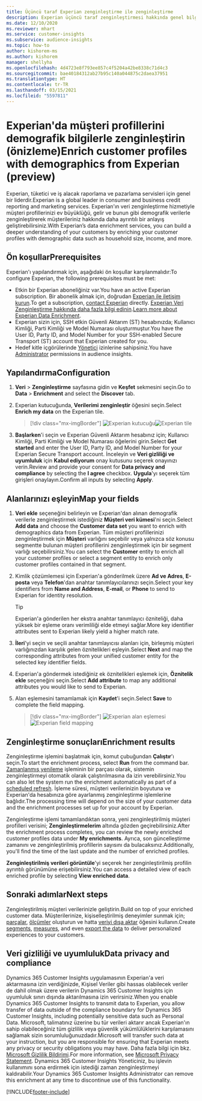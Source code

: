 ```yaml
---
title: Üçüncü taraf Experian zenginleştirme ile zenginleştirme
description: Experian üçüncü taraf zenginleştirmesi hakkında genel bilgiler.
ms.date: 12/10/2020
ms.reviewer: mhart
ms.service: customer-insights
ms.subservice: audience-insights
ms.topic: how-to
author: kishorem-ms
ms.author: kishorem
manager: shellyha
ms.openlocfilehash: 4d4723e8f793ee857c4f5204a42be8338c71d4c3
ms.sourcegitcommit: bae40184312ab27b95c140a044875c2daea37951
ms.translationtype: HT
ms.contentlocale: tr-TR
ms.lasthandoff: 03/15/2021
ms.locfileid: "5597811"
---
```

# <a name="enrich-customer-profiles-with-demographics-from-experian-preview"></a><span data-ttu-id="accac-103">Experian'da müşteri profillerini demografik bilgilerle zenginleştirin (önizleme)</span><span class="sxs-lookup"><span data-stu-id="accac-103">Enrich customer profiles with demographics from Experian (preview)</span></span>

<span data-ttu-id="accac-104">Experian, tüketici ve iş alacak raporlama ve pazarlama servisleri için genel bir liderdir.</span><span class="sxs-lookup"><span data-stu-id="accac-104">Experian is a global leader in consumer and business credit reporting and marketing services.</span></span> <span data-ttu-id="accac-105">Experian'ın veri zenginleştirme hizmetiyle müşteri profillerinizi ev büyüklüğü, gelir ve bunun gibi demografik verilerle zenginleştirerek müşterileriniz hakkında daha ayrıntılı bir anlayış geliştirebilirsiniz.</span><span class="sxs-lookup"><span data-stu-id="accac-105">With Experian’s data enrichment services, you can build a deeper understanding of your customers by enriching your customer profiles with demographic data such as household size, income, and more.</span></span>

## <a name="prerequisites"></a><span data-ttu-id="accac-106">Ön koşullar</span><span class="sxs-lookup"><span data-stu-id="accac-106">Prerequisites</span></span>

<span data-ttu-id="accac-107">Experian'ı yapılandırmak için, aşağıdaki ön koşullar karşılanmalıdır:</span><span class="sxs-lookup"><span data-stu-id="accac-107">To configure Experian, the following prerequisites must be met:</span></span>

- <span data-ttu-id="accac-108">Etkin bir Experian aboneliğiniz var.</span><span class="sxs-lookup"><span data-stu-id="accac-108">You have an active Experian subscription.</span></span> <span data-ttu-id="accac-109">Bir abonelik almak için, doğrudan [Experian ile iletişim kurun](https://www.experian.com/marketing-services/contact).</span><span class="sxs-lookup"><span data-stu-id="accac-109">To get a subscription, [contact Experian](https://www.experian.com/marketing-services/contact) directly.</span></span> <span data-ttu-id="accac-110">[Experian Veri Zenginleştirme hakkında daha fazla bilgi edinin](https://www.experian.com/marketing-services/microsoft?cmpid=ems_web_mci_cdppage).</span><span class="sxs-lookup"><span data-stu-id="accac-110">[Learn more about Experian Data Enrichment](https://www.experian.com/marketing-services/microsoft?cmpid=ems_web_mci_cdppage).</span></span>
- <span data-ttu-id="accac-111">Experian sizin için, SSH etkin Güvenli Aktarım (ST) hesabınızda; Kullanıcı Kimliği, Parti Kimliği ve Model Numarası oluşturmuştur.</span><span class="sxs-lookup"><span data-stu-id="accac-111">You have the User ID, Party ID, and Model Number for your SSH-enabled Secure Transport (ST) account that Experian created for you.</span></span>
- <span data-ttu-id="accac-112">Hedef kitle içgörülerinde [Yönetici](permissions.md#administrator) izinlerine sahipsiniz.</span><span class="sxs-lookup"><span data-stu-id="accac-112">You have [Administrator](permissions.md#administrator) permissions in audience insights.</span></span>

## <a name="configuration"></a><span data-ttu-id="accac-113">Yapılandırma</span><span class="sxs-lookup"><span data-stu-id="accac-113">Configuration</span></span>

1. <span data-ttu-id="accac-114">**Veri** > **Zenginleştirme** sayfasına gidin ve **Keşfet** sekmesini seçin.</span><span class="sxs-lookup"><span data-stu-id="accac-114">Go to **Data** > **Enrichment** and select the **Discover** tab.</span></span>

1. <span data-ttu-id="accac-115">Experian kutucuğunda, **Verilerimi zenginleştir** öğesini seçin.</span><span class="sxs-lookup"><span data-stu-id="accac-115">Select **Enrich my data** on the Experian tile.</span></span>

   > [!div class="mx-imgBorder"]
   > <span data-ttu-id="accac-116">![Experian kutucuğu](media/experian-tile.png "Experian kutucuğu")</span><span class="sxs-lookup"><span data-stu-id="accac-116">![Experian tile](media/experian-tile.png "Experian tile")</span></span>

1. <span data-ttu-id="accac-117">**Başlarken**'i  seçin ve Experian Güvenli Aktarım hesabınız için; Kullanıcı Kimliği, Parti Kimliği ve Model Numarası öğelerini girin.</span><span class="sxs-lookup"><span data-stu-id="accac-117">Select **Get started** and enter the User ID, Party ID, and Model Number for your Experian Secure Transport account.</span></span> <span data-ttu-id="accac-118">İnceleyin ve **Veri gizliliği ve uyumluluk** için **Kabul ediyorum** onay kutusunu seçerek onayınızı verin.</span><span class="sxs-lookup"><span data-stu-id="accac-118">Review and provide your consent for **Data privacy and compliance** by selecting the **I agree** checkbox.</span></span> <span data-ttu-id="accac-119">**Uygula**'yı seçerek tüm girişleri onaylayın.</span><span class="sxs-lookup"><span data-stu-id="accac-119">Confirm all inputs by selecting **Apply**.</span></span>

## <a name="map-your-fields"></a><span data-ttu-id="accac-120">Alanlarınızı eşleyin</span><span class="sxs-lookup"><span data-stu-id="accac-120">Map your fields</span></span>

1.  <span data-ttu-id="accac-121">**Veri ekle** seçeneğini belirleyin ve Experian'dan alınan demografik verilerle zenginleştirmek istediğiniz **Müşteri veri kümesi**'ni seçin.</span><span class="sxs-lookup"><span data-stu-id="accac-121">Select **Add data** and choose the **Customer data set** you want to enrich with demographics data from Experian.</span></span> <span data-ttu-id="accac-122">Tüm müşteri profillerinizi zenginleştirmek için **Müşteri** varlığını seçebilir veya yalnızca söz konusu segmentte bulunan müşteri profillerini zenginleştirmek için bir segment varlığı seçebilirsiniz.</span><span class="sxs-lookup"><span data-stu-id="accac-122">You can select the **Customer** entity to enrich all your customer profiles or select a segment entity to enrich only customer profiles contained in that segment.</span></span>

1. <span data-ttu-id="accac-123">Kimlik çözümlemesi için Experian'a gönderilmek üzere **Ad ve Adres**, **E-posta** veya **Telefon**'dan anahtar tanımlayıcılarınızı seçin.</span><span class="sxs-lookup"><span data-stu-id="accac-123">Select your key identifiers from **Name and Address**, **E-mail**, or **Phone** to send to Experian for identity resolution.</span></span>

   > [!TIP]
   > <span data-ttu-id="accac-124">Experian'a gönderilen her ekstra anahtar tanımlayıcı özniteliği, daha yüksek bir eşleme oranı verimliliği elde etmeyi sağlar.</span><span class="sxs-lookup"><span data-stu-id="accac-124">More key identifier attributes sent to Experian likely yield a higher match rate.</span></span>

1. <span data-ttu-id="accac-125">**İleri**'yi seçin ve seçili anahtar tanımlayıcısı alanları için, birleşmiş müşteri varlığınızdan karşılık gelen öznitelikleri eşleyin.</span><span class="sxs-lookup"><span data-stu-id="accac-125">Select **Next** and map the corresponding attributes from your unified customer entity for the selected key identifier fields.</span></span>

1. <span data-ttu-id="accac-126">Experian'a göndermek istediğiniz ek öznitelikleri eşlemek için, **Öznitelik ekle** seçeneğini seçin.</span><span class="sxs-lookup"><span data-stu-id="accac-126">Select **Add attribute** to map any additional attributes you would like to send to Experian.</span></span>

1.  <span data-ttu-id="accac-127">Alan eşlemesini tamamlamak için **Kaydet**'i seçin.</span><span class="sxs-lookup"><span data-stu-id="accac-127">Select **Save** to complete the field mapping.</span></span>

    > [!div class="mx-imgBorder"]
    > <span data-ttu-id="accac-128">![Experian alan eşlemesi](media/experian-field-mapping.png "Experian alan eşlemesi")</span><span class="sxs-lookup"><span data-stu-id="accac-128">![Experian field mapping](media/experian-field-mapping.png "Experian field mapping")</span></span>

## <a name="enrichment-results"></a><span data-ttu-id="accac-129">Zenginleştirme sonuçları</span><span class="sxs-lookup"><span data-stu-id="accac-129">Enrichment results</span></span>

<span data-ttu-id="accac-130">Zenginleştirme işlemini başlatmak için, komut çubuğundan **Çalıştır**'ı seçin.</span><span class="sxs-lookup"><span data-stu-id="accac-130">To start the enrichment process, select **Run** from the command bar.</span></span> <span data-ttu-id="accac-131">[Zamanlanmış yenileme](system.md#schedule-tab) işleminin bir parçası olarak, sistemin zenginleştirmeyi otomatik olarak çalıştırılmasına da izin verebilirsiniz.</span><span class="sxs-lookup"><span data-stu-id="accac-131">You can also let the system run the enrichment automatically as part of a [scheduled refresh](system.md#schedule-tab).</span></span> <span data-ttu-id="accac-132">İşleme süresi, müşteri verilerinizin boyutuna ve Experian'da hesabınıza göre ayarlanmış zenginleştirme işlemlerine bağlıdır.</span><span class="sxs-lookup"><span data-stu-id="accac-132">The processing time will depend on the size of your customer data and the enrichment processes set up for your account by Experian.</span></span>

<span data-ttu-id="accac-133">Zenginleştirme işlemi tamamlandıktan sonra, yeni zenginleştirilmiş müşteri profilleri verisini; **Zenginleştirmelerim** altında gözden geçirebilirsiniz.</span><span class="sxs-lookup"><span data-stu-id="accac-133">After the enrichment process completes, you can review the newly enriched customer profiles data under **My enrichments**.</span></span> <span data-ttu-id="accac-134">Ayrıca, son güncelleştirme zamanını ve zenginleştirilmiş profillerin sayısını da bulacaksınız.</span><span class="sxs-lookup"><span data-stu-id="accac-134">Additionally, you'll find the time of the last update and the number of enriched profiles.</span></span>

<span data-ttu-id="accac-135">**Zenginleştirilmiş verileri görüntüle**'yi seçerek her zenginleştirilmiş profilin ayrıntılı görünümüne erişebilirsiniz.</span><span class="sxs-lookup"><span data-stu-id="accac-135">You can access a detailed view of each enriched profile by selecting **View enriched data**.</span></span>

## <a name="next-steps"></a><span data-ttu-id="accac-136">Sonraki adımlar</span><span class="sxs-lookup"><span data-stu-id="accac-136">Next steps</span></span>

<span data-ttu-id="accac-137">Zenginleştirilmiş müşteri verilerinizle geliştirin.</span><span class="sxs-lookup"><span data-stu-id="accac-137">Build on top of your enriched customer data.</span></span> <span data-ttu-id="accac-138">Müşterilerinize, kişiselleştirilmiş deneyimler sunmak için; [parçalar](segments.md), [ölçümler](measures.md) oluşturun ve hatta [veriyi dışa aktar](export-destinations.md) öğesini kullanın.</span><span class="sxs-lookup"><span data-stu-id="accac-138">Create [segments](segments.md), [measures](measures.md), and even [export the data](export-destinations.md) to deliver personalized experiences to your customers.</span></span>

## <a name="data-privacy-and-compliance"></a><span data-ttu-id="accac-139">Veri gizliliği ve uyumluluk</span><span class="sxs-lookup"><span data-stu-id="accac-139">Data privacy and compliance</span></span>

<span data-ttu-id="accac-140">Dynamics 365 Customer Insights uygulamasının Experian'a veri aktarmasına izin verdiğinizde, Kişisel Veriler gibi hassas olabilecek veriler de dahil olmak üzere verilerin Dynamics 365 Customer Insights için uyumluluk sınırı dışında aktarılmasına izin verirsiniz.</span><span class="sxs-lookup"><span data-stu-id="accac-140">When you enable Dynamics 365 Customer Insights to transmit data to Experian, you allow transfer of data outside of the compliance boundary for Dynamics 365 Customer Insights, including potentially sensitive data such as Personal Data.</span></span> <span data-ttu-id="accac-141">Microsoft, talimatınız üzerine bu tür verileri aktarır ancak Experian'ın sahip olabileceğiniz tüm gizlilik veya güvenlik yükümlülüklerini karşılamasını sağlamak sizin sorumluluğunuzdadır.</span><span class="sxs-lookup"><span data-stu-id="accac-141">Microsoft will transfer such data at your instruction, but you are responsible for ensuring that Experian meets any privacy or security obligations you may have.</span></span> <span data-ttu-id="accac-142">Daha fazla bilgi için bkz. [Microsoft Gizlilik Bildirimi](https://go.microsoft.com/fwlink/?linkid=396732).</span><span class="sxs-lookup"><span data-stu-id="accac-142">For more information, see [Microsoft Privacy Statement](https://go.microsoft.com/fwlink/?linkid=396732).</span></span>
<span data-ttu-id="accac-143">Dynamics 365 Customer Insights Yöneticiniz, bu işlevin kullanımını sona erdirmek için istediği zaman zenginleştirmeyi kaldırabilir.</span><span class="sxs-lookup"><span data-stu-id="accac-143">Your Dynamics 365 Customer Insights Administrator can remove this enrichment at any time to discontinue use of this functionality.</span></span>


[!INCLUDE[footer-include](../includes/footer-banner.md)]